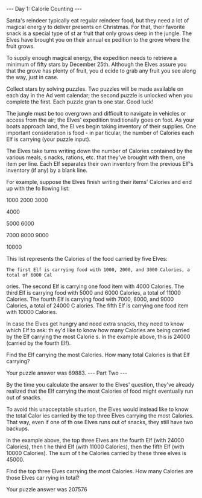 --- Day 1: Calorie Counting ---

Santa's reindeer typically eat regular reindeer food, but they need a lot of magical energ
y to deliver presents on Christmas. For that, their favorite snack is a special type of st
ar fruit that only grows deep in the jungle. The Elves have brought you on their annual ex
pedition to the grove where the fruit grows.

To supply enough magical energy, the expedition needs to retrieve a minimum of fifty stars
 by December 25th. Although the Elves assure you that the grove has plenty of fruit, you d
ecide to grab any fruit you see along the way, just in case.

Collect stars by solving puzzles. Two puzzles will be made available on each day in the Ad
vent calendar; the second puzzle is unlocked when you complete the first. Each puzzle gran
ts one star. Good luck!

The jungle must be too overgrown and difficult to navigate in vehicles or access from the 
air; the Elves' expedition traditionally goes on foot. As your boats approach land, the El
ves begin taking inventory of their supplies. One important consideration is food - in par
ticular, the number of Calories each Elf is carrying (your puzzle input).

The Elves take turns writing down the number of Calories contained by the various meals, s
nacks, rations, etc. that they've brought with them, one item per line. Each Elf separates
 their own inventory from the previous Elf's inventory (if any) by a blank line.

For example, suppose the Elves finish writing their items' Calories and end up with the fo
llowing list:

1000
2000
3000

4000

5000
6000

7000
8000
9000

10000

This list represents the Calories of the food carried by five Elves:

    The first Elf is carrying food with 1000, 2000, and 3000 Calories, a total of 6000 Cal
ories.
    The second Elf is carrying one food item with 4000 Calories.
    The third Elf is carrying food with 5000 and 6000 Calories, a total of 11000 Calories.
    The fourth Elf is carrying food with 7000, 8000, and 9000 Calories, a total of 24000 C
alories.
    The fifth Elf is carrying one food item with 10000 Calories.

In case the Elves get hungry and need extra snacks, they need to know which Elf to ask: th
ey'd like to know how many Calories are being carried by the Elf carrying the most Calorie
s. In the example above, this is 24000 (carried by the fourth Elf).

Find the Elf carrying the most Calories. How many total Calories is that Elf carrying?

Your puzzle answer was 69883.
--- Part Two ---

By the time you calculate the answer to the Elves' question, they've already realized that
 the Elf carrying the most Calories of food might eventually run out of snacks.

To avoid this unacceptable situation, the Elves would instead like to know the total Calor
ies carried by the top three Elves carrying the most Calories. That way, even if one of th
ose Elves runs out of snacks, they still have two backups.

In the example above, the top three Elves are the fourth Elf (with 24000 Calories), then t
he third Elf (with 11000 Calories), then the fifth Elf (with 10000 Calories). The sum of t
he Calories carried by these three elves is 45000.

Find the top three Elves carrying the most Calories. How many Calories are those Elves car
rying in total?

Your puzzle answer was 207576
